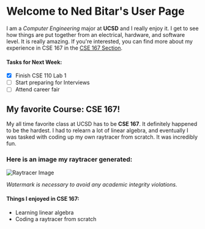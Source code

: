 # Welcome to Ned Bitar's User Page

I am a *Computer Engineering* major at **UCSD** and I really enjoy it. I get to see how things are put together from an electrical, hardware, and software level. It is really amazing.
If you're interested, you can find more about my experience in CSE 167 in the [CSE 167 Section](#my-favorite-course-cse-167).

#### Tasks for Next Week:
- [x] Finish CSE 110 Lab 1
- [ ] Start preparing for Interviews
- [ ] Attend career fair

## My favorite Course: CSE 167!

My all time favorite class at UCSD has to be **CSE 167**. It definitely happened to be the hardest. I had to relearn a lot of linear algebra, and eventually I was tasked with coding up my own raytracer from scratch. It was incredibly fun.

### Here is an image my raytracer generated:
![Raytracer Image](https://raviucsdgroup.s3.amazonaws.com/hw3/1fdcb4a94eab2a0bb148f2d2cf5f8a0d/20240321184156/scene7.png)

*Watermark is necessary to avoid any academic integrity violations.*

#### Things I enjoyed in CSE 167:
- Learning linear algebra
- Coding a raytracer from scratch


